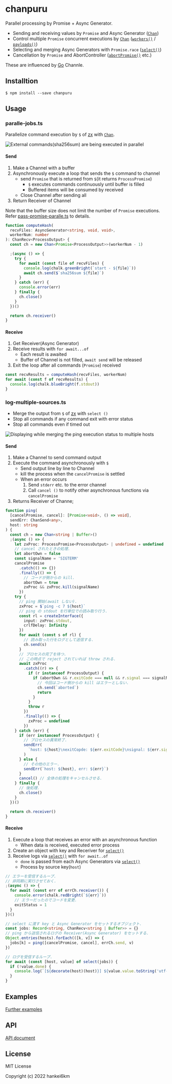 # chanpuru

Parallel processing by Promise + Async Generator.

- Sending and receiving values by `Promise` and Async Generator ([`Chan`])
- Control multiple `Promise` concurrent executions by [`Chan`] \([`workers()`] / [`payloads()`])
- Selecting and merging Async Generators with `Promise.race` ([`select()`])
- Cancellation by `Promise` and AbortController ([`abortPromise()`] etc.)

These are influenced by [Go] Channle.

## Installtion

```console
$ npm install --save chanpuru
```

## Usage

### paralle-jobs.ts

Parallelize command execution by `$` of [zx] with [`Chan`].

![External commands(sha256sum) are being executed in parallel](https://raw.githubusercontent.com/hankei6km/chanpuru/main/docs/parallel-jobs.gif)

#### Send

1. Make a Channel with a buffer
1. Asynchronously execute a loop that sends the `$` command to channel
   - send `Promise` that is returned from `$`(it returns `ProcessPromise`)
     - `$` executes commands continuously until buffer is filled
     - Buffered items will be consumed by received
   - Close Channel after sending all
1. Return Receiver of Channel

Note that the buffer size does not limit the number of `Promise` executions.
Refer [pass-promise-paralle.ts](https://github.com/hankei6km/chanpuru/blob/main/examples/README.md#pass-promise-parallelts) to details.

```ts
function computeHash(
  recvFiles: AsyncGenerator<string, void, void>,
  workerNum: number
): ChanRecv<ProcessOutput> {
  const ch = new Chan<Promise<ProcessOutput>>(workerNum - 1)

  ;(async () => {
    try {
      for await (const file of recvFiles) {
        console.log(chalk.greenBright(`start - ${file}`))
        await ch.send($`sha256sum ${file}`)
      }
    } catch (err) {
      console.error(err)
    } finally {
      ch.close()
    }
  })()

  return ch.receiver()
}
```

#### Receive

1. Get Receiver(Async Generator)
1. Receive results with `for await...of`
   - Each result is awaited
   - Buffer of Channel is not filled, `await send` will be released
1. Exit the loop after all commands (`Promise`) received

```ts
const recvResults = computeHash(recvFiles, workerNum)
for await (const f of recvResults) {
  console.log(chalk.blueBright(f.stdout))
}
```

### log-multiple-sources.ts

- Merge the output from `$` of [zx] with `select ()`
- Stop all commands if any command exit with error status
- Stop all commands even if timed out

![Displaying while merging the ping execution status to multiple hosts](https://raw.githubusercontent.com/hankei6km/chanpuru/main/docs/log-multpiple-sources.gif)

#### Send

1. Make a Channel to send command output
1. Execute the command asynchronously with `$`
   - Send output line by line to Channel
   - kill the process when the `cancelPromise` is settled
   - When an error occurs
     1. Send `stderr` etc. to the error channel
     1. Call `cancel ()` to notify other asynchronous functions via `cancelPromise`
1. Returns Receiver of Channe;

```ts
function ping(
  [cancelPromise, cancel]: [Promise<void>, () => void],
  sendErr: ChanSend<any>,
  host: string
) {
  const ch = new Chan<string | Buffer>()
  ;(async () => {
    let zxProc: ProcessPromise<ProcessOutput> | undefined = undefined
    // cancel されたときの処理.
    let abortOwn = false
    const signalName = 'SIGTERM'
    cancelPromise
      .catch(() => {})
      .finally(() => {
        // コードが側からの kill.
        abortOwn = true
        zxProc && zxProc.kill(signalName)
      })
    try {
      // ping 開始(await しない).
      zxProc = $`ping -c 7 ${host}`
      // ping の stdout を行単位での読み取り行う.
      const rl = createInterface({
        input: zxProc.stdout,
        crlfDelay: Infinity
      })
      for await (const s of rl) {
        // 読み取った行をログとして送信する.
        ch.send(s)
      }
      // プロセスの完了を待つ.
      // この時点で reject されていれば throw される.
      await zxProc
        .catch((r) => {
          if (r instanceof ProcessOutput) {
            if (abortOwn && r.exitCode === null && r.signal === signalName) {
              // 今回はコード側からの kill はエラーとしない.
              ch.send(`aborted`)
              return
            }
          }
          throw r
        })
        .finally(() => {
          zxProc = undefined
        })
    } catch (err) {
      if (err instanceof ProcessOutput) {
        // プロセスの異常終了.
        sendErr(
          `host: ${host}\nexitCopde: ${err.exitCode}\nsignal: ${err.signal}\n${err.stderr}`
        )
      } else {
        // その他のエラー.
        sendErr(`host: ${host}, err: ${err}`)
      }
      cancel() // 全体の処理をキャンセルさせる.
    } finally {
      // 後処理.
      ch.close()
    }
  })()

  return ch.receiver()
}
```

#### Receive

1. Execute a loop that receives an error with an asynchronous function
   - When data is received, executed error process
1. Create an object with key and Receriver for [`select()`]
1. Receive logs via [`select()`] with `for await..of`
   - `done` is passed from each Async Generators via [`select()`]
   - Process by source key(`host`)

```ts
// エラーを受信するループ.
// 非同期に実行させておく.
;(async () => {
  for await (const err of errCh.receiver()) {
    console.error(chalk.redBright(`${err}`))
    // エラーだったのでコードを変更.
    exitStatus = 1
  }
})()

// select に渡す key と Async Generator をセットするオブジェクト.
const jobs: Record<string, ChanRecv<string | Buffer>> = {}
// ping から送信されるログの Receiver(Async Generator) をセットする.
Object.entries(hosts).forEach(([k, v]) => {
  jobs[k] = ping([cancelPromise, cancel], errCh.send, v)
})

// ログを受信するループ.
for await (const [host, value] of select(jobs)) {
  if (!value.done) {
    console.log(`[${decorate(host)(host)}] ${value.value.toString('utf-8')}`)
  }
}
```

## Examples

[Further examples](https://github.com/hankei6km/chanpuru/blob/main/examples/README.md)

## API

[API document](https://github.com/hankei6km/chanpuru/blob/main/docs/modules.md)

## License

MIT License

Copyright (c) 2022 hankei6km

[go]: https://go.dev/
[`chan`]: https://github.com/hankei6km/chanpuru/blob/main/docs/classes/Chan.md
[`workers()`]: https://github.com/hankei6km/chanpuru/blob/main/docs/modules.md#workers
[`payloads()`]: https://github.com/hankei6km/chanpuru/blob/main/docs/modules.md#payloads
[`select()`]: https://github.com/hankei6km/chanpuru/blob/main/docs/modules.md#select
[`abortpromise()`]: https://github.com/hankei6km/chanpuru/blob/main/docs/modules.md#abortpromise
[zx]: https://github.com/google/zx
